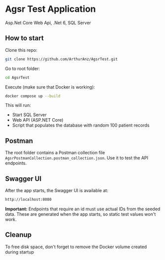 # Agsr Test Application
Asp.Net Core Web Api, .Net 6, SQL Server
## How to start
Clone this repo:
```bash
git clone https://github.com/ArthurAnz/AgsrTest.git
```
Go to root folder:
```bash
cd AgsrTest
```
Execute (make sure that Docker is working):
```bash
docker compose up --build
```
This will run:
- Start SQL Server
- Web API (ASP.NET Core)
- Script that populates the database with random 100 patient records

## Postman
The root folder contains a Postman collection file `AgsrPostmanCollection.postman_collection.json`.
Use it to test the API endpoints.

## Swagger UI
After the app starts, the Swagger UI is available at:
```bash
http://localhost:8080
```

**Important:**
Endpoints that require an id must use actual IDs from the seeded data.
These are generated when the app starts, so static test values won't work.

## Cleanup
To free disk space, don't forget to remove the Docker volume created during startup
